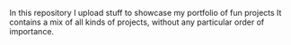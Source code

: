 In this repository I upload stuff to showcase my portfolio of fun projects
It contains a mix of all kinds of projects, without any particular order of importance.
